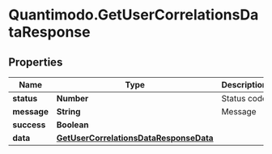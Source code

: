 # Quantimodo.GetUserCorrelationsDataResponse

## Properties
Name | Type | Description | Notes
------------ | ------------- | ------------- | -------------
**status** | **Number** | Status code | 
**message** | **String** | Message | [optional] 
**success** | **Boolean** |  | 
**data** | [**GetUserCorrelationsDataResponseData**](GetUserCorrelationsDataResponseData.md) |  | [optional] 


